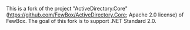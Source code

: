This is a fork of the project "ActiveDirectory.Core" (https://github.com/FewBox/ActiveDirectory.Core; Apache 2.0 license) of FewBox. The goal of this fork is to support .NET Standard 2.0.
